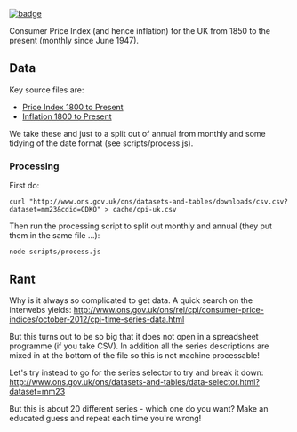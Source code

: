 <a className="gh-badge" href="https://datahub.io/core/cpi-gb"><img src="https://badgen.net/badge/icon/View%20on%20datahub.io/orange?icon=https://datahub.io/datahub-cube-badge-icon.svg&label&scale=1.25" alt="badge" /></a>

Consumer Price Index (and hence inflation) for the UK from 1850 to the present (monthly since June 1947).

## Data

Key source files are:

* [Price Index 1800 to Present](https://www.ons.gov.uk/generator?format=csv&uri=/economy/inflationandpriceindices/timeseries/cdko/mm23)
* [Inflation 1800 to Present](https://www.ons.gov.uk/generator?format=csv&uri=/economy/inflationandpriceindices/timeseries/cdko/mm23)

We take these and just to a split out of annual from monthly and some tidying of the date format (see scripts/process.js).

### Processing

First do:

    curl "http://www.ons.gov.uk/ons/datasets-and-tables/downloads/csv.csv?dataset=mm23&cdid=CDKO" > cache/cpi-uk.csv

Then run the processing script to split out monthly and annual (they put them in the same file ...):

    node scripts/process.js

## Rant

Why is it always so complicated to get data. A quick search on the interwebs yields: <http://www.ons.gov.uk/ons/rel/cpi/consumer-price-indices/october-2012/cpi-time-series-data.html>

But this turns out to be so big that it does not open in a spreadsheet programme (if you take CSV). In addition all the series descriptions are mixed in at the bottom of the file so this is not machine processable!

Let's try instead to go for the series selector to try and break it down: <http://www.ons.gov.uk/ons/datasets-and-tables/data-selector.html?dataset=mm23>

But this is about 20 different series - which one do you want? Make an educated guess and repeat each time you're wrong!

